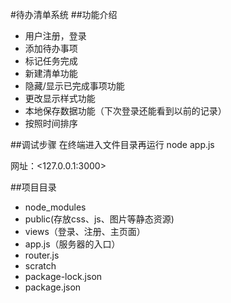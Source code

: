 #待办清单系统
##功能介绍
* 用户注册，登录
* 添加待办事项
* 标记任务完成
* 新建清单功能
* 隐藏/显示已完成事项功能
* 更改显示样式功能
* 本地保存数据功能（下次登录还能看到以前的记录）
* 按照时间排序

##调试步骤
 在终端进入文件目录再运行 node app.js
 
 网址：<127.0.0.1:3000>

##项目目录
* node_modules
* public(存放css、js、图片等静态资源)
* views（登录、注册、主页面）
* app.js（服务器的入口）
* router.js
* scratch
* package-lock.json
* package.json